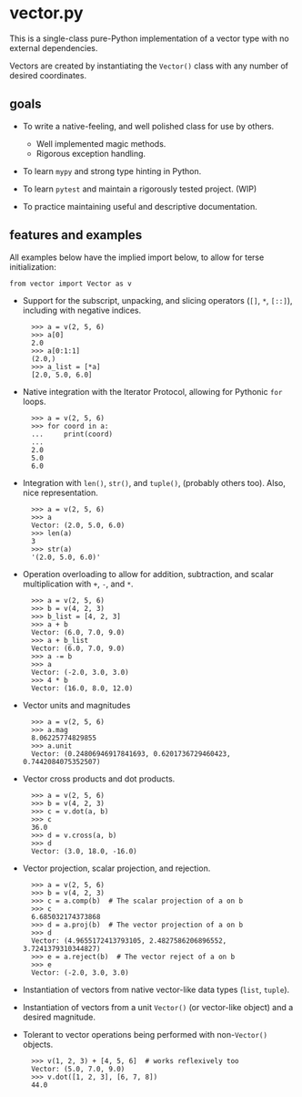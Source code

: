 # vector.py

This is a single-class pure-Python implementation of a vector type with no external dependencies.

Vectors are created by instantiating the `Vector()` class with any number of desired coordinates.

## goals

- To write a native-feeling, and well polished class for use by others.

  - Well implemented magic methods.
  - Rigorous exception handling.

- To learn `mypy` and strong type hinting in Python.

- To learn `pytest` and maintain a rigorously tested project. (WIP)

- To practice maintaining useful and descriptive documentation.

## features and examples

All examples below have the implied import below, to allow for terse initialization:

    from vector import Vector as v

- Support for the subscript, unpacking, and slicing operators (`[]`, `*`, `[::]`), including with negative indices.

        >>> a = v(2, 5, 6)
        >>> a[0]
        2.0
        >>> a[0:1:1]
        (2.0,)
        >>> a_list = [*a]
        [2.0, 5.0, 6.0]

- Native integration with the Iterator Protocol, allowing for Pythonic `for` loops.

        >>> a = v(2, 5, 6)
        >>> for coord in a:
        ...     print(coord)
        ...
        2.0
        5.0
        6.0

- Integration with `len()`, `str()`, and `tuple()`, (probably others too). Also, nice representation.

        >>> a = v(2, 5, 6)
        >>> a
        Vector: (2.0, 5.0, 6.0)
        >>> len(a)
        3
        >>> str(a)
        '(2.0, 5.0, 6.0)'

- Operation overloading to allow for addition, subtraction, and scalar multiplication with `+`, `-`, and `*`.

        >>> a = v(2, 5, 6)
        >>> b = v(4, 2, 3)
        >>> b_list = [4, 2, 3]
        >>> a + b
        Vector: (6.0, 7.0, 9.0)
        >>> a + b_list
        Vector: (6.0, 7.0, 9.0)
        >>> a -= b
        >>> a
        Vector: (-2.0, 3.0, 3.0)
        >>> 4 * b
        Vector: (16.0, 8.0, 12.0)

- Vector units and magnitudes

        >>> a = v(2, 5, 6)
        >>> a.mag
        8.06225774829855
        >>> a.unit
        Vector: (0.24806946917841693, 0.6201736729460423, 0.7442084075352507)

- Vector cross products and dot products.

        >>> a = v(2, 5, 6)
        >>> b = v(4, 2, 3)
        >>> c = v.dot(a, b)
        >>> c
        36.0
        >>> d = v.cross(a, b)
        >>> d
        Vector: (3.0, 18.0, -16.0)

* Vector projection, scalar projection, and rejection.

        >>> a = v(2, 5, 6)
        >>> b = v(4, 2, 3)
        >>> c = a.comp(b)  # The scalar projection of a on b
        >>> c
        6.685032174373868
        >>> d = a.proj(b)  # The vector projection of a on b
        >>> d
        Vector: (4.9655172413793105, 2.4827586206896552, 3.7241379310344827)
        >>> e = a.reject(b)  # The vector reject of a on b
        >>> e
        Vector: (-2.0, 3.0, 3.0)

* Instantiation of vectors from native vector-like data types (`list`, `tuple`).

* Instantiation of vectors from a unit `Vector()` (or vector-like object) and a desired magnitude.

* Tolerant to vector operations being performed with non-`Vector()` objects.

        >>> v(1, 2, 3) + [4, 5, 6]  # works reflexively too
        Vector: (5.0, 7.0, 9.0)
        >>> v.dot([1, 2, 3], [6, 7, 8])
        44.0
